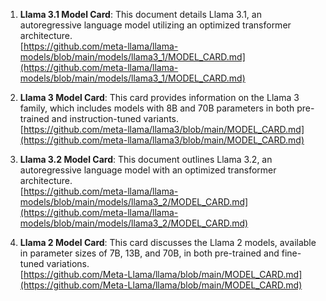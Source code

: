 1. **Llama 3.1 Model Card**: This document details Llama 3.1, an autoregressive language model utilizing an optimized transformer architecture.  
   [https://github.com/meta-llama/llama-models/blob/main/models/llama3_1/MODEL_CARD.md](https://github.com/meta-llama/llama-models/blob/main/models/llama3_1/MODEL_CARD.md)

2. **Llama 3 Model Card**: This card provides information on the Llama 3 family, which includes models with 8B and 70B parameters in both pre-trained and instruction-tuned variants.  
   [https://github.com/meta-llama/llama3/blob/main/MODEL_CARD.md](https://github.com/meta-llama/llama3/blob/main/MODEL_CARD.md)

3. **Llama 3.2 Model Card**: This document outlines Llama 3.2, an autoregressive language model with an optimized transformer architecture.  
   [https://github.com/meta-llama/llama-models/blob/main/models/llama3_2/MODEL_CARD.md](https://github.com/meta-llama/llama-models/blob/main/models/llama3_2/MODEL_CARD.md)

4. **Llama 2 Model Card**: This card discusses the Llama 2 models, available in parameter sizes of 7B, 13B, and 70B, in both pre-trained and fine-tuned variations.  
   [https://github.com/Meta-Llama/llama/blob/main/MODEL_CARD.md](https://github.com/Meta-Llama/llama/blob/main/MODEL_CARD.md)